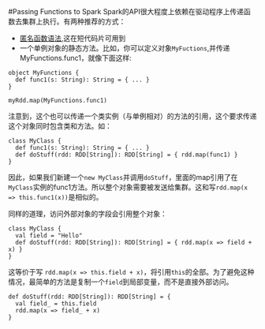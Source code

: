#Passing Functions to Spark
Spark的API很大程度上依赖在驱动程序上传递函数去集群上执行。有两种推荐的方式：

- [匿名函数语法](http://docs.scala-lang.org/tutorials/tour/anonymous-function-syntax.html),这在短代码片可用到
- 一个单例对象的静态方法。比如，你可以定义对象`MyFuctions`,并传递MyFunctions.func1，就像下面这样:

```
object MyFunctions {
  def func1(s: String): String = { ... }
}

myRdd.map(MyFunctions.func1)

```

注意到，这个也可以传递一个类实例（与单例相对）的方法的引用，这个要求传递这个对象同时包含类和方法。如：

```
class MyClass {
  def func1(s: String): String = { ... }
  def doStuff(rdd: RDD[String]): RDD[String] = { rdd.map(func1) }
}
```
因此，如果我们新建一个`new MyClass`并调用`doStuff`，里面的map引用了在`MyClass`实例的func1方法。所以整个对象需要被发送给集群。这和写`rdd.map(x => this.func1(x))`是相似的。

同样的道理，访问外部对象的字段会引用整个对象：

```
class MyClass {
  val field = "Hello"
  def doStuff(rdd: RDD[String]): RDD[String] = { rdd.map(x => field + x) }
}
```

这等价于写 `rdd.map(x => this.field + x)`，将引用`this`的全部。为了避免这种情况，最简单的方法是复制一个`field`到局部变量，而不是直接外部访问。

```
def doStuff(rdd: RDD[String]): RDD[String] = {
  val field_ = this.field
  rdd.map(x => field_ + x)
}
```



	
